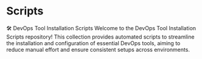 # Scripts
🛠️ DevOps Tool Installation Scripts Welcome to the DevOps Tool Installation Scripts repository! This collection provides automated scripts to streamline the installation and configuration of essential DevOps tools, aiming to reduce manual effort and ensure consistent setups across environments.

